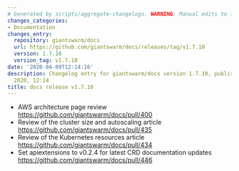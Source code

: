 ```yaml
---
# Generated by scripts/aggregate-changelogs. WARNING: Manual edits to this files will be overwritten.
changes_categories:
- Documentation
changes_entry:
  repository: giantswarm/docs
  url: https://github.com/giantswarm/docs/releases/tag/v1.7.10
  version: 1.7.10
  version_tag: v1.7.10
date: '2020-04-09T12:14:16'
description: Changelog entry for giantswarm/docs version 1.7.10, published on 09 April
  2020, 12:14
title: docs release v1.7.10
---
```


- AWS architecture page review https://github.com/giantswarm/docs/pull/400
- Review of the cluster size and autoscaling article https://github.com/giantswarm/docs/pull/435
- Review of the Kubernetes resources article https://github.com/giantswarm/docs/pull/434
- Set apiextensions to v0.2.4 for latest CRD documentation updates https://github.com/giantswarm/docs/pull/446
